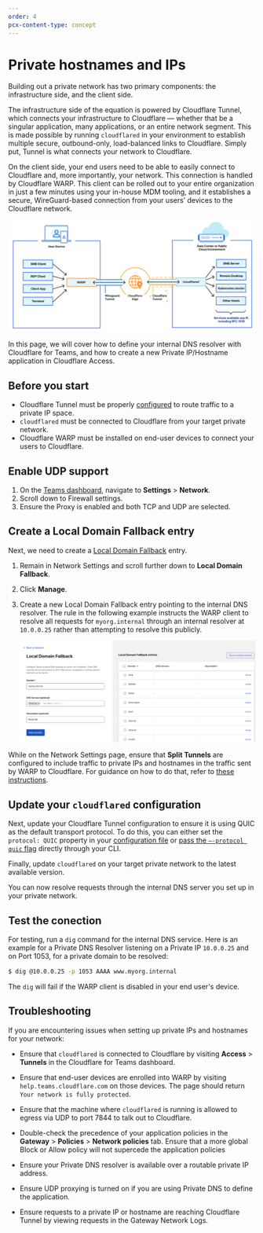 ```yaml
---
order: 4
pcx-content-type: concept
---
```


# Private hostnames and IPs

Building out a private network has two primary components: the infrastructure side, and the client side.

The infrastructure side of the equation is powered by Cloudflare Tunnel, which connects your infrastructure to Cloudflare — whether that be a singular application, many applications, or an entire network segment. This is made possible by running `cloudflared` in your environment to establish multiple secure, outbound-only, load-balanced links to Cloudflare. Simply put, Tunnel is what connects your network to Cloudflare.

On the client side, your end users need to be able to easily connect to Cloudflare and, more importantly, your network. This connection is handled by Cloudflare WARP. This client can be rolled out to your entire organization in just a few minutes using your in-house MDM tooling, and it establishes a secure, WireGuard-based connection from your users’ devices to the Cloudflare network.

![Network diagram](../../../static/documentation/connections/private-ips-diagram.png)

In this page, we will cover how to define your internal DNS resolver with Cloudflare for Teams, and how to create a new Private IP/Hostname application in Cloudflare Access.

## Before you start

* Cloudflare Tunnel must be properly [configured](/connections/connect-apps/configuration) to route traffic to a private IP space.
* `cloudflared` must be connected to Cloudflare from your target private network.
* Cloudflare WARP must be installed on end-user devices to connect your users to Cloudflare.

## Enable UDP support

1. On the [Teams dashboard](https://dash.teams.cloudflare.com), navigate to **Settings** > **Network**.
1. Scroll down to Firewall settings.
1. Ensure the Proxy is enabled and both TCP and UDP are selected.

## Create a Local Domain Fallback entry

Next, we need to create a [Local Domain Fallback](/connections/connect-devices/warp/exclude-traffic/local-domains) entry.

1. Remain in Network Settings and scroll further down to **Local Domain Fallback**.
1. Click **Manage**.
1. Create a new Local Domain Fallback entry pointing to the internal DNS resolver. The rule in the following example instructs the WARP client to resolve all requests for `myorg.internal` through an internal resolver at `10.0.0.25` rather than attempting to resolve this publicly. 

    ![Local domain fallback entry](../../../static/documentation/connections/local-domain-fallback-entry.png)

<Aside type='note'>

While on the Network Settings page, ensure that **Split Tunnels** are configured to include traffic to private IPs and hostnames in the traffic sent by WARP to Cloudflare. For guidance on how to do that, refer to [these instructions](/connections/connect-networks/private-net#optional-ensure-that-traffic-can-reach-your-network).

</Aside>

## Update your `cloudflared` configuration

Next, update your Cloudflare Tunnel configuration to ensure it is using QUIC as the default transport protocol. To do this, you can either set the `protocol: QUIC` property in your [configuration file](/connections/connect-apps/configuration/configuration-file) or [pass the `–-protocol quic` flag](/connections/connect-apps/configuration/arguments) directly through your CLI. 

Finally, update `cloudflared` on your target private network to the latest available version.

You can now resolve requests through the internal DNS server you set up in your private network. 

## Test the conection

For testing, run a `dig` command for the internal DNS service. Here is an example for a Private DNS Resolver listening on a Private IP `10.0.0.25` and on Port 1053, for a private domain to be resolved: 

```sh
$ dig @10.0.0.25 -p 1053 AAAA www.myorg.internal
```

The `dig` will fail if the WARP client is disabled in your end user's device.

## Troubleshooting

If you are encountering issues when setting up private IPs and hostnames for your network:

* Ensure that `cloudflared` is connected to Cloudflare by visiting **Access** > **Tunnels** in the Cloudflare for Teams dashboard.

* Ensure that end-user devices are enrolled into WARP by visiting `help.teams.cloudflare.com` on those devices. The page should return `Your network is fully protected`.

* Ensure that the machine where `cloudflared` is running is allowed to egress via UDP to port 7844 to talk out to Cloudflare.

* Double-check the precedence of your application policies in the **Gateway** > **Policies** > **Network policies** tab. Ensure that a more global Block or Allow policy will not supercede the application policies

* Ensure your Private DNS resolver is available over a routable private IP address.

* Ensure UDP proxying is turned on if you are using Private DNS to define the application.

* Ensure requests to a private IP or hostname are reaching Cloudflare Tunnel by viewing requests in the Gateway Network Logs.

